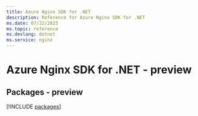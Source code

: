 ```yaml
---
title: Azure Nginx SDK for .NET
description: Reference for Azure Nginx SDK for .NET
ms.date: 07/22/2025
ms.topic: reference
ms.devlang: dotnet
ms.service: nginx
---
```

# Azure Nginx SDK for .NET - preview
## Packages - preview
[!INCLUDE [packages](nginx-index.md)]